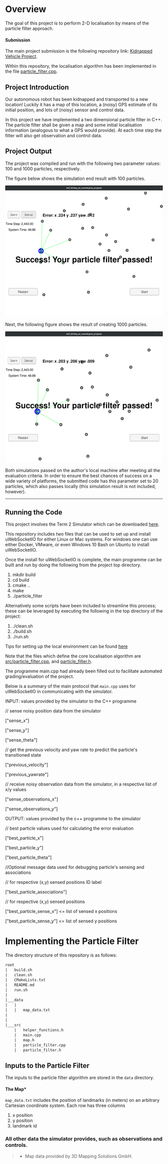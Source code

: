 # Overview
The goal of this project is to perform 2-D localisation by means of the particle filter approach.

#### Submission
The main project submission is the following repository link: [Kidnapped Vehicle Project](https://github.com/shahid-n/kidnapped-vehicle).

Within this repository, the localisation algorithm has been implemented in the file [particle_filter.cpp](https://github.com/shahid-n/kidnapped-vehicle/blob/master/src/particle_filter.cpp).

## Project Introduction
Our autonomous robot has been kidnapped and transported to a new location! Luckily it has a map of this location, a (noisy) GPS estimate of its initial position, and lots of (noisy) sensor and control data.

In this project we have implemented a two dimensional particle filter in C++. The particle filter shall be given a map and some initial localisation information (analogous to what a GPS would provide). At each time step the filter will also get observation and control data.

[//]: # (Image References)

[run1]: ./output/pass_100p.png "Output from the first run: 100 particles"
[run2]: ./output/pass_1000p.png "Output from the second run: 1000 particles"

## Project Output
The project was compiled and run with the following two parameter values: 100 and 1000 particles, respectively.

The figure below shows the simulation end result with 100 particles.

![alt text][run1]

Next, the following figure shows the result of creating 1000 particles.

![alt text][run2]

Both simulations passed on the author's local machine after meeting all the evaluation criteria. In order to ensure the best chances of success on a wide variety of platforms, the submitted code has this parameter set to 20 particles, which also passes locally (this simulation result is not included, however).

---
## Running the Code
This project involves the Term 2 Simulator which can be downloaded [here](https://github.com/udacity/self-driving-car-sim/releases).

This repository includes two files that can be used to set up and install uWebSocketIO for either Linux or Mac systems. For windows one can use either Docker, VMware, or even Windows 10 Bash on Ubuntu to install uWebSocketIO.

Once the install for uWebSocketIO is complete, the main programme can be built and run by doing the following from the project top directory.

1. mkdir build
2. cd build
3. cmake ..
4. make
5. ./particle_filter

Alternatively some scripts have been included to streamline this process; these can be leveraged by executing the following in the top directory of the project:

1. ./clean.sh
2. ./build.sh
3. ./run.sh

Tips for setting up the local environment can be found [here](https://classroom.udacity.com/nanodegrees/nd013/parts/40f38239-66b6-46ec-ae68-03afd8a601c8/modules/0949fca6-b379-42af-a919-ee50aa304e6a/lessons/f758c44c-5e40-4e01-93b5-1a82aa4e044f/concepts/23d376c7-0195-4276-bdf0-e02f1f3c665d)

Note that the files which define the core localisation algorithm are [src/particle_filter.cpp](https://github.com/shahid-n/kidnapped-vehicle/blob/master/src/particle_filter.cpp), and [particle_filter.h](https://github.com/shahid-n/kidnapped-vehicle/blob/master/src/particle_filter.h).

The programme main.cpp had already been filled out to facilitate automated grading/evaluation of the project.

Below is a summary of the main protocol that `main.cpp` uses for uWebSocketIO in communicating with the simulator.

INPUT: values provided by the simulator to the C++ programme

// sense noisy position data from the simulator

["sense_x"]

["sense_y"]

["sense_theta"]

// get the previous velocity and yaw rate to predict the particle's transitioned state

["previous_velocity"]

["previous_yawrate"]

// receive noisy observation data from the simulator, in a respective list of x/y values

["sense_observations_x"]

["sense_observations_y"]


OUTPUT: values provided by the c++ programme to the simulator

// best particle values used for calculating the error evaluation

["best_particle_x"]

["best_particle_y"]

["best_particle_theta"]

//Optional message data used for debugging particle's sensing and associations

// for respective (x,y) sensed positions ID label

["best_particle_associations"]

// for respective (x,y) sensed positions

["best_particle_sense_x"] <= list of sensed x positions

["best_particle_sense_y"] <= list of sensed y positions


# Implementing the Particle Filter
The directory structure of this repository is as follows:

```
root
|   build.sh
|   clean.sh
|   CMakeLists.txt
|   README.md
|   run.sh
|
|___data
|   |   
|   |   map_data.txt
|   
|   
|___src
    |   helper_functions.h
    |   main.cpp
    |   map.h
    |   particle_filter.cpp
    |   particle_filter.h
```

## Inputs to the Particle Filter
The inputs to the particle filter algorithm are stored in the `data` directory.

#### The Map*
`map_data.txt` includes the position of landmarks (in meters) on an arbitrary Cartesian coordinate system. Each row has three columns
1. x position
2. y position
3. landmark id

### All other data the simulator provides, such as observations and controls.

> * Map data provided by 3D Mapping Solutions GmbH.


